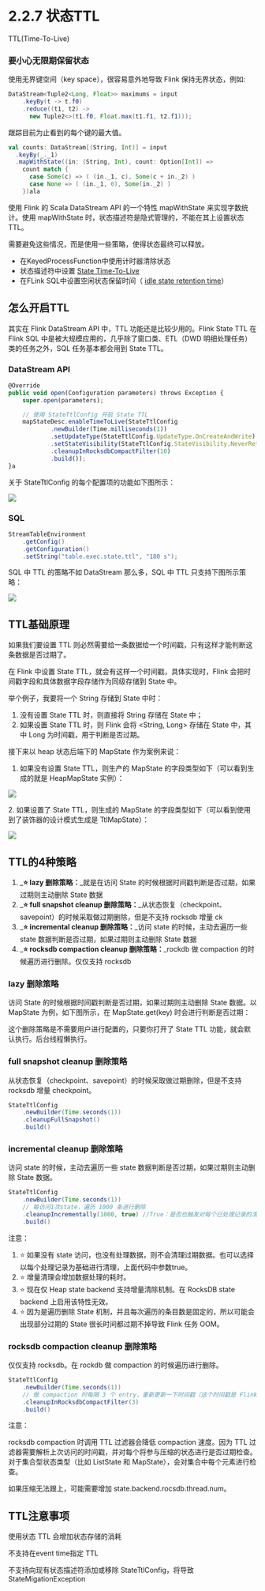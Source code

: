 # 2.2.7 状态TTL

TTL(Time-To-Live)

### 要小心无限期保留状态

使用无界键空间（key space），很容易意外地导致 Flink 保持无界状态，例如:

```java
DataStream<Tuple2<Long, Float>> maximums = input
    .keyBy(t -> t.f0)
    .reduce((t1, t2) -> 
      new Tuple2<>(t1.f0, Float.max(t1.f1, t2.f1)));
```

跟踪目前为止看到的每个键的最大值。

```scala
val counts: DataStream[(String, Int)] = input
  .keyBy(_._1)
  .mapWithState((in: (String, Int), count: Option[Int]) =>
    count match {
      case Some(c) => ( (in._1, c), Some(c + in._2) )
      case None => ( (in._1, 0), Some(in._2) )
    })ala
```

使用 Flink 的 Scala DataStream API 的一个特性 mapWithState 来实现字数统计。使用 mapWithState 时，状态描述符是隐式管理的，不能在其上设置状态 TTL。



需要避免这些情况，而是使用一些策略，使得状态最终可以释放。

* 在KeyedProcessFunction中使用计时器清除状态
* 状态描述符中设置 [State Time-To-Live](https://nightlies.apache.org/flink/flink-docs-stable/dev/stream/state/state.html#state-time-to-live-ttl) &#x20;
* 在FLink SQL中设置空闲状态保留时间（ [idle state retention time](https://nightlies.apache.org/flink/flink-docs-stable/docs/dev/table/config/#table-exec-state-ttl)）

## 怎么开启TTL

其实在 Flink DataStream API 中，TTL 功能还是比较少用的。Flink State TTL 在 Flink SQL 中是被大规模应用的，几乎除了窗口类、ETL（DWD 明细处理任务）类的任务之外，SQL 任务基本都会用到 State TTL。

### DataStream API

```javascript
@Override
public void open(Configuration parameters) throws Exception {
    super.open(parameters);

    // 使用 StateTtlConfig 开启 State TTL
    mapStateDesc.enableTimeToLive(StateTtlConfig
            .newBuilder(Time.milliseconds(1))
            .setUpdateType(StateTtlConfig.UpdateType.OnCreateAndWrite)
            .setStateVisibility(StateTtlConfig.StateVisibility.NeverReturnExpired)
            .cleanupInRocksdbCompactFilter(10)
            .build());
}a
```

关于 StateTtlConfig 的每个配置项的功能如下图所示：

![](<../../../.gitbook/assets/image (7).png>)

### SQL

```java
StreamTableEnvironment
    .getConfig()
    .getConfiguration()
    .setString("table.exec.state.ttl", "180 s");
```

SQL 中 TTL 的策略不如 DataStream 那么多，SQL 中 TTL 只支持下图所示策略：

![](<../../../.gitbook/assets/image (16).png>)

## TTL基础原理

如果我们要设置 TTL 则必然需要给一条数据给一个时间戳，只有这样才能判断这条数据是否过期了。

在 Flink 中设置 State TTL，就会有这样一个时间戳，具体实现时，Flink 会把时间戳字段和具体数据字段存储作为同级存储到 State 中。

举个例子，我要将一个 String 存储到 State 中时：

1. 没有设置 State TTL 时，则直接将 String 存储在 State 中；
2. 如果设置 State TTL 时，则 Flink 会将 \<String, Long> 存储在 State 中，其中 Long 为时间戳，用于判断是否过期。



&#x20;接下来以 heap 状态后端下的 MapState 作为案例来说：

1. 如果没有设置 State TTL，则生产的 MapState 的字段类型如下（可以看到生成的就是 HeapMapState 实例）：

![](<../../../.gitbook/assets/image (17).png>)

2\. 如果设置了 State TTL，则生成的 MapState 的字段类型如下（可以看到使用到了装饰器的设计模式生成是 TtlMapState）：

![](<../../../.gitbook/assets/image (5).png>)

## TTL的4种策略

1. _**⭐ lazy 删除策略：**_就是在访问 State 的时候根据时间戳判断是否过期，如果过期则主动删除 State 数据
2. _**⭐ full snapshot cleanup 删除策略：**_从状态恢复（checkpoint、savepoint）的时候采取做过期删除，但是不支持 rocksdb 增量 ck
3. _**⭐ incremental cleanup 删除策略：**_访问 state 的时候，主动去遍历一些 state 数据判断是否过期，如果过期则主动删除 State 数据
4. _**⭐ rocksdb compaction cleanup 删除策略：**_rockdb 做 compaction 的时候遍历进行删除。仅仅支持 rocksdb

### lazy 删除策略

访问 State 的时候根据时间戳判断是否过期，如果过期则主动删除 State 数据。以 MapState 为例，如下图所示，在 MapState.get(key) 时会进行判断是否过期：

这个删除策略是不需要用户进行配置的，只要你打开了 State TTL 功能，就会默认执行。后台线程懒执行。

### full snapshot cleanup 删除策略

从状态恢复（checkpoint、savepoint）的时候采取做过期删除，但是不支持 rocksdb 增量 checkpoint。

```java
StateTtlConfig
    .newBuilder(Time.seconds(1))
    .cleanupFullSnapshot()
    .build()
```

### incremental cleanup 删除策略

访问 state 的时候，主动去遍历一些 state 数据判断是否过期，如果过期则主动删除 State 数据。

```java
StateTtlConfig
    .newBuilder(Time.seconds(1))
    // 每访问1次state，遍历 1000 条进行删除
    .cleanupIncrementally(1000, true) //True：是否也触发对每个已处理记录的清理(默认值：False)
    .build()
```

注意：

1. ⭐ 如果没有 state 访问，也没有处理数据，则不会清理过期数据。也可以选择以每个处理记录为基础进行清理，上面代码中参数true。
2. ⭐ 增量清理会增加数据处理的耗时。
3. ⭐ 现在仅 Heap state backend 支持增量清除机制。在 RocksDB state backend 上启用该特性无效。
4. ⭐ 因为是遍历删除 State 机制，并且每次遍历的条目数是固定的，所以可能会出现部分过期的 State 很长时间都过期不掉导致 Flink 任务 OOM。

### rocksdb compaction cleanup 删除策略

仅仅支持 rocksdb。在 rockdb 做 compaction 的时候遍历进行删除。

```java
StateTtlConfig
    .newBuilder(Time.seconds(1))
    // 做 compaction 时每隔 3 个 entry，重新更新一下时间戳（这个时间戳是 Flink 用于和数据中的时间戳来比较判断是否过期）
    .cleanupInRocksdbCompactFilter(3)
    .build()
```

注意：

rocksdb compaction 时调用 TTL 过滤器会降低 compaction 速度。因为 TTL 过滤器需要解析上次访问的时间戳，并对每个将参与压缩的状态进行是否过期检查。对于集合型状态类型（比如 ListState 和 MapState），会对集合中每个元素进行检查。



如果压缩无法跟上，可能需要增加 state.backend.rocsdb.thread.num。



## TTL注意事项

使用状态 TTL 会增加状态存储的消耗

不支持在event time指定 TTL

不支持向现有状态描述符添加或移除 StateTtlConfig，将导致 StateMigationException
